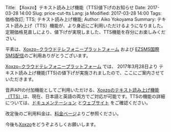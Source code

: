 Title: 【Xoxzo】テキスト読み上げ機能（TTS)値下げのお知らせ
Date: 2017-03-28 14:00
Slug: price-cut-tts
Lang: ja
Modified: 2017-03-28 14:00
Tags: 価格改訂; TTS; テキスト読み上げ機能; 
Author: Aiko Yokoyama
Summary: テキスト読み上げ（TTS）機能が、より身近にご利用いただけるようになりました。定期価格見直しにより、値下げが実現しました、TTS機能を存分にお楽しみください。

平素は、[Xoxzo−クラウドテレフォニープラットフォーム](https://www.xoxzo.com/ja/) および [EZSMS国際SMS配信](https://www.ezsms.biz/ja/)のご利用ありがとうございます。

[Xoxzo−クラウドテレフォニープラットフォーム](https://www.xoxzo.com/ja/) では、 2017年3月28日より テキスト読み上げ機能(TTS)の値下げが実施されましたので、ここにご案内させていただきます。

音声APIの付加機能としてご利用いただける、[Xoxzoのテキスト読み上げ機能（TTS）](http://docs.xoxzo.com/ja/utilsapi.html#text-to-speech-api-ref)は、現在、日本語と英語の両方でご対応が可能です。TTSの機能の詳細については、[ドキュメンテーション](http://docs.xoxzo.com/ja/utilsapi.html#text-to-speech-api-ref) と[ウェブサイト](https://www.xoxzo.com/ja/about/utilities-api/) をご確認ください。

改定後のご利用料金は、[料金ページ](https://www.xoxzo.com/ja/about/pricing/)よりご参照ください。

今後も[Xoxzo](https://www.xoxzo.com/ja/)をどうぞよろしくお願いします。
